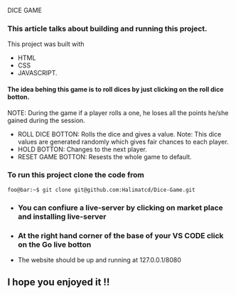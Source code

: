 DICE GAME

### This article talks about building and running this project.

This project was built with

- HTML
- CSS
- JAVASCRIPT.

#### The idea behing this game is to roll dices by just clicking on the roll dice botton.

NOTE: During the game if a player rolls a one, he loses all the points he/she gained during the session.

- ROLL DICE BOTTON:
  Rolls the dice and gives a value.
  Note: This dice values are generated randomly which gives fair chances to each player.
- HOLD BOTTON: Changes to the next player.
- RESET GAME BOTTON: Resests the whole game to default.

### To run this project clone the code from

```console
foo@bar:~$ git clone git@github.com:Halimatcd/Dice-Game.git
```

- ### You can confiure a live-server by clicking on market place and installing live-server

- ### At the right hand corner of the base of your VS CODE click on the Go live botton

* The website should be up and running at 127.0.0.1/8080

## I hope you enjoyed it !!
